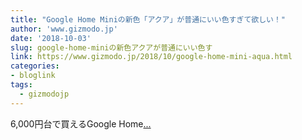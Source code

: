 ```yaml
---
title: "Google Home Miniの新色「アクア」が普通にいい色すぎて欲しい！"
author: 'www.gizmodo.jp'
date: '2018-10-03'
slug: google-home-miniの新色アクアが普通にいい色す
link: https://www.gizmodo.jp/2018/10/google-home-mini-aqua.html
categories:
- bloglink
tags:
  - gizmodojp
---
```


6,000円台で買えるGoogle Home[... <i class="fas fa-external-link-alt"></i>](https://www.gizmodo.jp/2018/10/google-home-mini-aqua.html)

